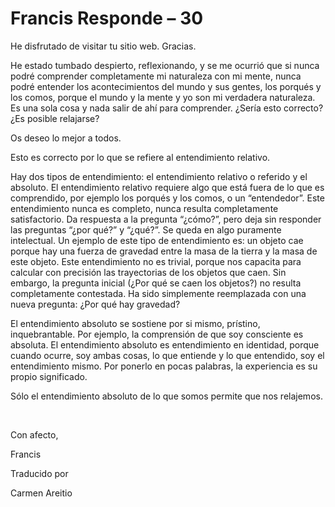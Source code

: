 # Francis Responde – 30

He disfrutado de visitar tu sitio web. Gracias.

He estado tumbado despierto, reflexionando, y se me ocurrió que si nunca podré comprender completamente mi naturaleza con mi mente, nunca podré entender los acontecimientos del mundo y sus gentes, los porqués y los comos, porque el mundo y la mente y yo son mi verdadera naturaleza. Es una sola cosa y nada salir de ahí para comprender. ¿Sería esto correcto? ¿Es posible relajarse?

Os deseo lo mejor a todos.

Esto es correcto por lo que se refiere al entendimiento relativo.

Hay dos tipos de entendimiento: el entendimiento relativo o referido y el absoluto. El entendimiento relativo requiere algo que está fuera de lo que es comprendido, por ejemplo los porqués y los comos, o un “entendedor”. Este entendimiento nunca es completo, nunca resulta completamente satisfactorio. Da respuesta a la pregunta “¿cómo?”, pero deja sin responder las preguntas “¿por qué?” y “¿qué?”. Se queda en algo puramente intelectual. Un ejemplo de este tipo de entendimiento es: un objeto cae porque hay una fuerza de gravedad entre la masa de la tierra y la masa de este objeto. Este entendimiento no es trivial, porque nos capacita para calcular con precisión las trayectorias de los objetos que caen. Sin embargo, la pregunta inicial (¿Por qué se caen los objetos?) no resulta completamente contestada. Ha sido simplemente reemplazada con una nueva pregunta: ¿Por qué hay gravedad?

El entendimiento absoluto se sostiene por si mismo, prístino, inquebrantable. Por ejemplo, la comprensión de que soy consciente es absoluta. El entendimiento absoluto es entendimiento en identidad, porque cuando ocurre, soy ambas cosas, lo que entiende y lo que entendido, soy el entendimiento mismo. Por ponerlo en pocas palabras, la experiencia es su propio significado.

Sólo el entendimiento absoluto de lo que somos permite que nos relajemos.

  

Con afecto,

Francis

Traducido por 

Carmen Areitio

